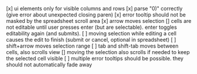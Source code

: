 [x] ui elements only for visible columns and rows
[x] parse "0)" correctly (give error about unexpected closing paren)
[x] error tooltip should not be masked by the spreadsheet scroll area
[x] arrow moves selection
[\] cells are not editable until user presses enter (but are selectable). enter toggles editability again (and submits).
[ ] moving selection while editing a cell causes the edit to finish (submit or cancel, optional in spreadsheet)
[ ] shift+arrow moves selection range
[ ] tab and shift-tab moves between cells, also scrolls view
[\] moving the selection also scrolls if needed to keep the selected cell visible
[ ] multiple error tooltips should be possible. they should not automatically fade away
